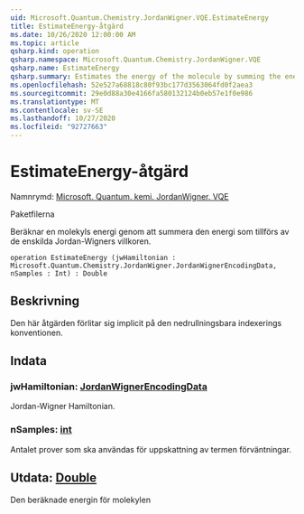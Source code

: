 ```yaml
---
uid: Microsoft.Quantum.Chemistry.JordanWigner.VQE.EstimateEnergy
title: EstimateEnergy-åtgärd
ms.date: 10/26/2020 12:00:00 AM
ms.topic: article
qsharp.kind: operation
qsharp.namespace: Microsoft.Quantum.Chemistry.JordanWigner.VQE
qsharp.name: EstimateEnergy
qsharp.summary: Estimates the energy of the molecule by summing the energy contributed by the individual Jordan-Wigner terms.
ms.openlocfilehash: 52e527a68818c80f93bc177d3563064fd0f2aea3
ms.sourcegitcommit: 29e0d88a30e4166fa580132124b0eb57e1f0e986
ms.translationtype: MT
ms.contentlocale: sv-SE
ms.lasthandoff: 10/27/2020
ms.locfileid: "92727663"
---
```

# <a name="estimateenergy-operation"></a>EstimateEnergy-åtgärd

Namnrymd: [Microsoft. Quantum. kemi. JordanWigner. VQE](xref:Microsoft.Quantum.Chemistry.JordanWigner.VQE)

Paketfilerna [](https://nuget.org/packages/)


Beräknar en molekyls energi genom att summera den energi som tillförs av de enskilda Jordan-Wigners villkoren.

```qsharp
operation EstimateEnergy (jwHamiltonian : Microsoft.Quantum.Chemistry.JordanWigner.JordanWignerEncodingData, nSamples : Int) : Double
```


## <a name="description"></a>Beskrivning

Den här åtgärden förlitar sig implicit på den nedrullningsbara indexerings konventionen.

## <a name="input"></a>Indata

### <a name="jwhamiltonian--jordanwignerencodingdata"></a>jwHamiltonian: [JordanWignerEncodingData](xref:Microsoft.Quantum.Chemistry.JordanWigner.JordanWignerEncodingData)

Jordan-Wigner Hamiltonian.


### <a name="nsamples--int"></a>nSamples: [int](xref:microsoft.quantum.lang-ref.int)

Antalet prover som ska användas för uppskattning av termen förväntningar.



## <a name="output--double"></a>Utdata: [Double](xref:microsoft.quantum.lang-ref.double)

Den beräknade energin för molekylen